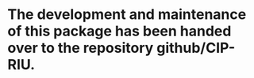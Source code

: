 # The development and maintenance of this package has been handed over to the repository github/CIP-RIU.
